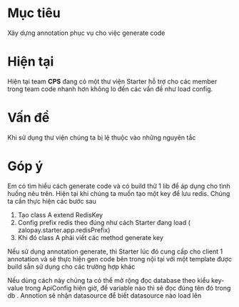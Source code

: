 # Mục tiêu 
Xây dựng annotation phục vụ cho việc generate code 

# Hiện tại 
Hiện tại team **CPS** đang có một thư viện Starter hỗ trợ cho các member trong team code nhanh hơn không lo đến các vấn đề như load config.

# Vấn đề 
Khi sử dụng thư viện chúng ta bị lệ thuộc vào những nguyên tắc 

# Góp ý 
Em có tìm hiểu cách generate code và có build thử 1 lib để áp dụng cho tình huống nêu trên. 
Hiện tại khi chúng ta muốn tạo một key để lưu redis. Chúng ta cần thực hiện các bước sau 

1. Tạo class A extend RedisKey 
2. Config prefix redis theo đúng như cách Starter đang load ( zalopay.starter.app.redisPrefix)
3. Khi đó class A phải viết các method generate key 

Nếu sử dụng annotation generate, thì Starter lúc đó cung cấp cho client 1 annotation và sẽ thực hiện gen code bên trong nội tại với một template được build sẵn sử dụng cho các trường hợp khác 

Nếu dùng cách này chúng ta có thể mở rộng đọc database theo kiểu key-value trong ApiConfig hiện giờ, để variable nào thì sẽ đọc đúng tên đó trong db . Annotion sẽ nhận datasource để biết datasource nào load lên 
